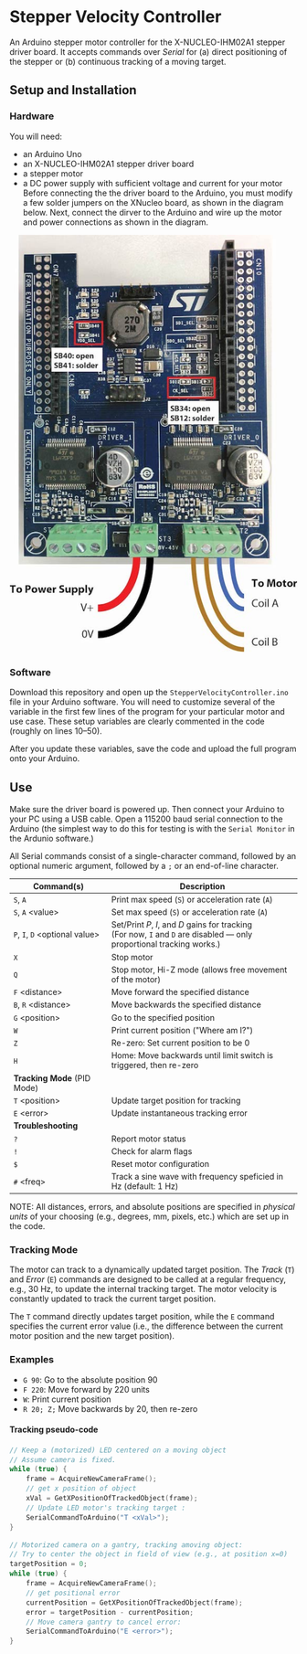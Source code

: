 # Stepper Velocity Controller
An Arduino stepper motor controller for the X-NUCLEO-IHM02A1 stepper driver board. It accepts commands over *Serial* for (a) direct positioning of the stepper or (b) continuous tracking of a moving target.

## Setup and Installation

### Hardware
You will need:
- an Arduino Uno
- an X-NUCLEO-IHM02A1 stepper driver board
- a stepper motor
- a DC power supply with sufficient voltage and current for your motor
Before connecting the the driver board to the Arduino, you must modify a few solder jumpers on the XNucleo board, as shown in the diagram below. Next, connect the dirver to the Arduino and wire up the motor and power connections as shown in the diagram.

![](docs/Stepper_Board_Modifications.jpg)

### Software
Download this repository and open up the `StepperVelocityController.ino` file in your Arduino software. You will need to customize several of the variable in the first few lines of the program for your particular motor and use case. These setup variables are clearly commented in the code (roughly on lines 10–50).

After you update these variables, save the code and upload the full program onto your Arduino.

## Use

Make sure the driver board is powered up. Then connect your Arduino to your PC using a USB cable. Open a 115200 baud serial connection to the Arduino (the simplest way to do this for testing is with the `Serial Monitor` in the Ardunio software.)

All Serial commands consist of a single-character command, followed by an optional numeric argument, followed by a `;` or an end-of-line character.

|Command(s)|Description|
|---|---|
|`S`, `A` | Print max speed (`S`) or acceleration rate (`A`) |
|`S`, `A` \<value\>| Set max speed (`S`) or acceleration rate (`A`) |
|`P`, `I`, `D` \<optional value\>| Set/Print *P*, *I*, and *D* gains for tracking <br /> (For now, `I` and `D` are disabled — only proportional tracking works.)|
|`X` | Stop motor |
|`Q` | Stop motor, Hi-Z mode (allows free movement of the motor) |
|`F` \<distance\>| Move forward the specified distance |
|`B`, `R` \<distance\>| Move backwards the specified distance |
|`G` \<position\>| Go to the specified position |
|`W` | Print current position ("Where am I?")|
|`Z` | Re-zero: Set current position to be 0 |
|`H` | Home: Move backwards until limit switch is triggered, then re-zero |
|**Tracking Mode** (PID Mode)||
|`T` \<position\> | Update target position for tracking |
|`E` \<error\> | Update instantaneous tracking error |
|**Troubleshooting**||
|`?` | Report motor status |
|`!` | Check for alarm flags |
|`$` | Reset motor configuration |
|`#` \<freq\>| Track a sine wave with frequency speficied in Hz (default: 1 Hz)|


NOTE: All distances, errors, and absolute positions are specified in *physical units* of your choosing (e.g., degrees, mm, pixels, etc.) which are set up in the code.

### Tracking Mode
The motor can track to a dynamically updated target position. The *Track* (`T`) and *Error* (`E`) commands are designed to be called at a regular frequency, e.g., 30 Hz, to update the internal tracking target. The motor velocity is constantly updated to track the current target position.

The `T` command directly updates target position, while the `E` command specifies the current error value (i.e., the difference between the current motor position and the new target position).

### Examples

- `G 90`: Go to the absolute position 90
- `F 220`: Move forward by 220 units
- `W`: Print current position
- `R 20; Z;` Move backwards by 20, then re-zero

#### Tracking pseudo-code
```C
// Keep a (motorized) LED centered on a moving object
// Assume camera is fixed.
while (true) {
	frame = AcquireNewCameraFrame();
	// get x position of object
	xVal = GetXPositionOfTrackedObject(frame);
	// Update LED motor's tracking target :
	SerialCommandToArduino("T <xVal>");
}
```

```C
// Motorized camera on a gantry, tracking amoving object: 
// Try to center the object in field of view (e.g., at position x=0)
targetPosition = 0;
while (true) {
	frame = AcquireNewCameraFrame();
	// get positional error
	currentPosition = GetXPositionOfTrackedObject(frame);
	error = targetPosition - currentPosition;
	// Move camera gantry to cancel error:
	SerialCommandToArduino("E <error>");
}
```




